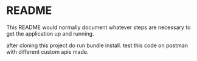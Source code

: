 # README

This README would normally document whatever steps are necessary to get the
application up and running.

after cloning this project do run bundle install.
test this code on postman with different custom apis made.
